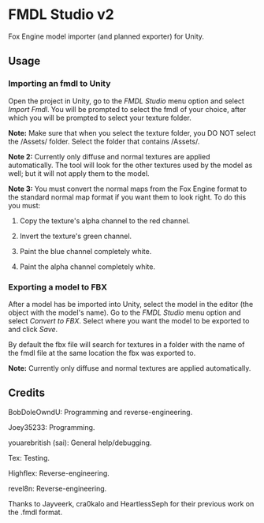 # FMDL Studio v2
Fox Engine model importer (and planned exporter) for Unity.

## Usage

### Importing an fmdl to Unity

Open the project in Unity, go to the *FMDL Studio* menu option and select *Import Fmdl*. You will be prompted to select the fmdl of your choice, after which you will be prompted to select your texture folder.

**Note:** Make sure that when you select the texture folder, you DO NOT select the /Assets/ folder. Select the folder that contains /Assets/.

**Note 2:** Currently only diffuse and normal textures are applied automatically. The tool will look for the other textures used by the model as well; but it will not apply them to the model.

**Note 3:** You must convert the normal maps from the Fox Engine format to the standard normal map format if you want them to look right. To do this you must:

1. Copy the texture's alpha channel to the red channel.

2. Invert the texture's green channel.

3. Paint the blue channel completely white.

4. Paint the alpha channel completely white.

### Exporting a model to FBX

After a model has be imported into Unity, select the model in the editor (the object with the model's name). Go to the *FMDL Studio* menu option and select *Convert to FBX*. Select where you want the model to be exported to and click *Save*.

By default the fbx file will search for textures in a folder with the name of the fmdl file at the same location the fbx was exported to.

**Note:** Currently only diffuse and normal textures are applied automatically.

## Credits
BobDoleOwndU: Programming and reverse-engineering.

Joey35233: Programming.

youarebritish (sai): General help/debugging.

Tex: Testing.

Highflex: Reverse-engineering.

revel8n: Reverse-engineering.

Thanks to Jayveerk, cra0kalo and HeartlessSeph for their previous work on the .fmdl format.
